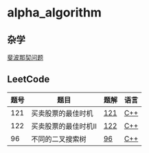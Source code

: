 # alpha_algorithm

## 杂学

[斐波那契问题](./fibonacci/readmd.md)

## LeetCode
| 题号 | 题目                 | 题解              | 语言               |
| ---- | -------------------- | ----------------- | ------------------ |
| 121  | 买卖股票的最佳时机   | [121](121/121.md) | [C++](121/121.cpp) |
| 122  | 买卖股票的最佳时机II | [122](122/122.md) | [C++](122/122.cpp) |
| 96  | 不同的二叉搜索树 | [96](96/96.md) | [C++](96/96.cpp) |